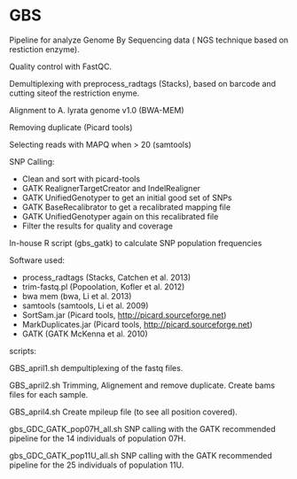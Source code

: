 GBS
==============

Pipeline for analyze Genome By Sequencing data ( NGS technique based on restiction enzyme).



Quality control with FastQC.

Demultiplexing with preprocess_radtags (Stacks), based on barcode and cutting siteof the restriction enyme.

Alignment to A. lyrata genome v1.0 (BWA-MEM)

Removing duplicate (Picard tools)

Selecting reads with MAPQ when > 20 (samtools)

SNP Calling:
- Clean and sort with picard-tools
- GATK RealignerTargetCreator and IndelRealigner
- GATK UnifiedGenotyper to get an initial good set of SNPs
- GATK  BaseRecalibrator to get a recalibrated mapping file
- GATK UnifiedGenotyper again on this recalibrated file
- Filter the results for quality and coverage

In-house R script (gbs_gatk) to calculate SNP population frequencies

Software used:

- process_radtags (Stacks, Catchen et al. 2013)
- trim-fastq.pl (Popoolation, Kofler et al. 2012)
- bwa mem (bwa, Li et al. 2013)
- samtools (samtools, Li et al. 2009)
- SortSam.jar (Picard tools, http://picard.sourceforge.net)
- MarkDuplicates.jar (Picard tools, http://picard.sourceforge.net)
- GATK (GATK McKenna et al. 2010)

scripts:

GBS_april1.sh
dempultiplexing of the fastq files.

GBS_april2.sh
Trimming, Alignement and remove duplicate.
Create bams files for each sample.

GBS_april4.sh
Create mpileup file (to see all position covered).


gbs_GDC_GATK_pop07H_all.sh
SNP calling with the GATK recommended pipeline for the 14 individuals of population 07H.

gbs_GDC_GATK_pop11U_all.sh
SNP calling with the GATK recommended pipeline for the 25 individuals of population 11U.


